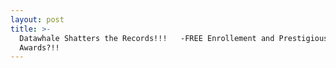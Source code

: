 ```yaml
---
layout: post
title: >-
  Datawhale Shatters the Records!!!   -FREE Enrollement and Prestigious
  Awards?!!
---
```




 
